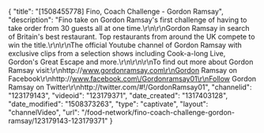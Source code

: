 {
    "title": "[1508455778] Fino, Coach Challenge - Gordon Ramsay",
    "description": "Fino take on Gordon Ramsay's first challenge of having to take order from 30 guests all at one time.\r\n\r\nGordon Ramsay in search of Britain's best restaurant. Top restaurants from around the UK compete to win the title.\r\n\r\nThe official Youtube channel of Gordon Ramsay with exclusive clips from a selection shows including Cook-a-long Live, Gordon's Great Escape and more.\r\n\r\n\r\nTo find out more about Gordon Ramsay visit:\r\nhttp:\/\/www.gordonramsay.com\r\nGordon Ramsay on Facebook\r\nhttp:\/\/www.facebook.com\/Gordonramsay01\r\nFollow Gordon Ramsay on Twitter\r\nhttp:\/\/twitter.com\/#!\/GordonRamsay01",
    "channelid": "123179143",
    "videoid": "123179371",
    "date_created": "1317403128",
    "date_modified": "1508373263",
    "type": "captivate",
    "layout": "channelVideo",
    "url": "\/food-network\/fino-coach-challenge-gordon-ramsay\/123179143-123179371"
}